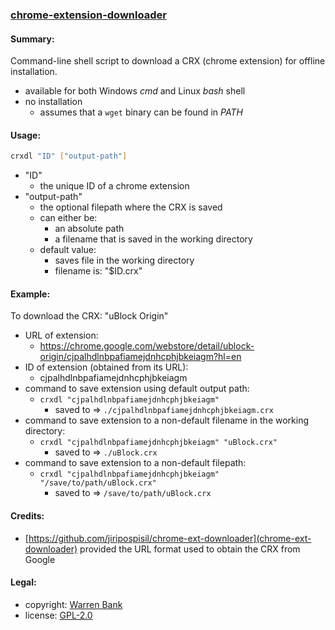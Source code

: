 ### [chrome-extension-downloader](https://github.com/warren-bank/chrome-extension-downloader)

#### Summary:

Command-line shell script to download a CRX (chrome extension) for offline installation.

* available for both Windows _cmd_ and Linux _bash_ shell
* no installation
  * assumes that a `wget` binary can be found in _PATH_

#### Usage:

```bash
crxdl "ID" ["output-path"]
```

* "ID"
  * the unique ID of a chrome extension
* "output-path"
  * the optional filepath where the CRX is saved
  * can either be:
    * an absolute path
    * a filename that is saved in the working directory
  * default value:
    * saves file in the working directory
    * filename is: "$ID.crx"

#### Example:

To download the CRX: "uBlock Origin"

* URL of extension:
  * https://chrome.google.com/webstore/detail/ublock-origin/cjpalhdlnbpafiamejdnhcphjbkeiagm?hl=en
* ID of extension (obtained from its URL):
  * cjpalhdlnbpafiamejdnhcphjbkeiagm
* command to save extension using default output path:
  * `crxdl "cjpalhdlnbpafiamejdnhcphjbkeiagm"`
    * saved to &rArr; `./cjpalhdlnbpafiamejdnhcphjbkeiagm.crx`
* command to save extension to a non-default filename in the working directory:
  * `crxdl "cjpalhdlnbpafiamejdnhcphjbkeiagm" "uBlock.crx"`
    * saved to &rArr; `./uBlock.crx`
* command to save extension to a non-default filepath:
  * `crxdl "cjpalhdlnbpafiamejdnhcphjbkeiagm" "/save/to/path/uBlock.crx"`
    * saved to &rArr; `/save/to/path/uBlock.crx`

#### Credits:

* [https://github.com/jiripospisil/chrome-ext-downloader](chrome-ext-downloader) provided the URL format used to obtain the CRX from Google

#### Legal:

* copyright: [Warren Bank](https://github.com/warren-bank)
* license: [GPL-2.0](https://www.gnu.org/licenses/old-licenses/gpl-2.0.txt)
